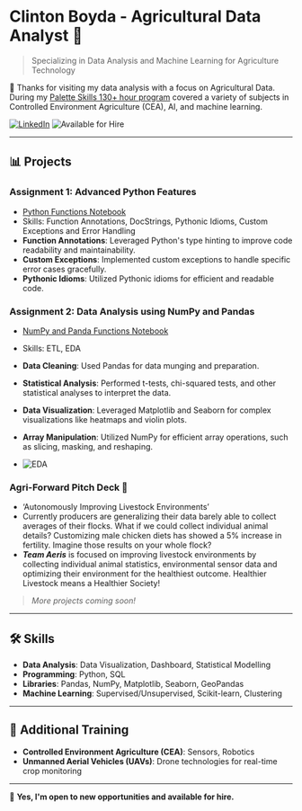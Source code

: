 # Clinton Boyda - Agricultural Data Analyst 🌾
> Specializing in Data Analysis and Machine Learning for Agriculture Technology

👋 Thanks for visiting my data analysis with a focus on Agricultural Data. During my [Palette Skills 130+ hour program](https://paletteskills.org/agtech) covered a variety of subjects in Controlled Environment Agriculture (CEA), AI, and machine learning.

[![LinkedIn](https://img.shields.io/badge/-LinkedIn-blue?style=flat-square&logo=LinkedIn&logoColor=white&link=https://www.linkedin.com/in/clintonboyda/)](https://www.linkedin.com/in/clintonboyda/)
![Available for Hire](https://img.shields.io/badge/-Available%20for%20Hire-green?style=flat-square)

---

## 📊 Projects

### Assignment 1: Advanced Python Features
- [Python Functions Notebook](https://github.com/cboyda/Palette_Cohort_4/blob/main/Assignments/Assignment_1%262.ipynb)
- Skills: Function Annotations, DocStrings, Pythonic Idioms, Custom Exceptions and Error Handling
- **Function Annotations**: Leveraged Python's type hinting to improve code readability and maintainability.
- **Custom Exceptions**: Implemented custom exceptions to handle specific error cases gracefully.
- **Pythonic Idioms**: Utilized Pythonic idioms for efficient and readable code.


### Assignment 2: Data Analysis using NumPy and Pandas
- [NumPy and Panda Functions Notebook](https://github.com/cboyda/Palette_Cohort_4/blob/main/Assignments/Assinment_3%264.ipynb)
- Skills: ETL, EDA
- **Data Cleaning**: Used Pandas for data munging and preparation.
- **Statistical Analysis**: Performed t-tests, chi-squared tests, and other statistical analyses to interpret the data.
- **Data Visualization**: Leveraged Matplotlib and Seaborn for complex visualizations like heatmaps and violin plots.
- **Array Manipulation**: Utilized NumPy for efficient array operations, such as slicing, masking, and reshaping.

- ![EDA](https://raw.githubusercontent.com/cboyda/Palette_Cohort_4/main/Trainings/assignment_EDA.png)


### Agri-Forward Pitch Deck 🐔
- ‘Autonomously Improving Livestock Environments’
- Currently producers are generalizing their data barely able to collect averages of their flocks.  What if we could collect individual animal details? Customizing male chicken diets has showed a 5% increase in fertility.  Imagine those results on your whole flock?
- ***Team Aeris*** is focused on improving livestock environments by collecting individual animal statistics, environmental sensor data and optimizing their environment for the healthiest outcome.  Healthier Livestock means a Healthier Society!

> _More projects coming soon!_

---

## 🛠️ Skills

- **Data Analysis**: Data Visualization, Dashboard, Statistical Modelling
- **Programming**: Python, SQL
- **Libraries**: Pandas, NumPy, Matplotlib, Seaborn, GeoPandas
- **Machine Learning**: Supervised/Unsupervised, Scikit-learn, Clustering

---

## 🚀 Additional Training

- **Controlled Environment Agriculture (CEA)**: Sensors, Robotics
- **Unmanned Aerial Vehicles (UAVs)**: Drone technologies for real-time crop monitoring

---

🌱 **Yes, I'm open to new opportunities and available for hire.**



